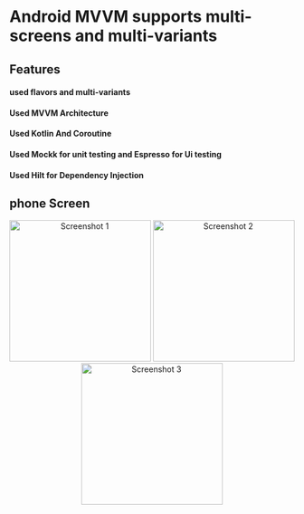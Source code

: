 # Android MVVM supports multi-screens and multi-variants

## Features
#### used flavors and multi-variants
#### Used MVVM Architecture
#### Used Kotlin And Coroutine
#### Used Mockk for unit testing and Espresso for Ui testing
#### Used Hilt for Dependency Injection

## phone Screen
<div align="center">
  <img src="https://github.com/RajeshBarailiAndroid/repop/assets/132971209/177ce44e-e63a-4a82-b310-26e8d0638086" alt="Screenshot 1" width="250" />
  <img src="https://github.com/RajeshBarailiAndroid/repop/assets/132971209/6ce992da-d5a9-4c6c-ab8e-34889a459126" alt="Screenshot 2" width="250" />
  <img src="https://github.com/RajeshBarailiAndroid/repop/assets/132971209/e6b48f30-7c12-4e84-b3fe-e19cb5e1dbf5" alt="Screenshot 3" width="250" />
</div>


